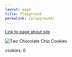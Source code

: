 ```yaml
---
layout: page
title: Playground
permalink: /playground/
---
```


[Link to page about site](https://nighthawkcoders.github.io/portfolio_2025/javascript/project/play)

<img src="https://upload.wikimedia.org/wikipedia/commons/f/f1/2ChocolateChipCookies.jpg" alt="Two Chocolate Chip Cookies" id="cookie"/>
<p id="counter">cookies: 0</p>

<script>
    var count = 0;
    documenget.getElementById("cookie").addEventListener("click",()=>{
        count += 1;
        document.getElementById("counter").innerText = "cookies: "+count.toString();
    })
</script>